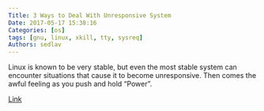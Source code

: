 ```yaml
---
Title: 3 Ways to Deal With Unresponsive System
Date: 2017-05-17 15:38:16
Categories: [os]
tags: [gnu, linux, xkill, tty, sysreq]
Authors: sedlav
---
```


Linux is known to be very stable, but even the most stable system can encounter situations that cause it to become unresponsive. Then comes the awful feeling as you push and hold “Power”.

[Link](https://linuxhandbook.com/frozen-linux-system/)
